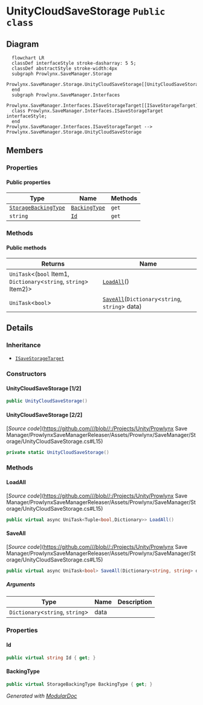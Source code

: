 # UnityCloudSaveStorage `Public class`

## Diagram
```mermaid
  flowchart LR
  classDef interfaceStyle stroke-dasharray: 5 5;
  classDef abstractStyle stroke-width:4px
  subgraph Prowlynx.SaveManager.Storage
  Prowlynx.SaveManager.Storage.UnityCloudSaveStorage[[UnityCloudSaveStorage]]
  end
  subgraph Prowlynx.SaveManager.Interfaces
  Prowlynx.SaveManager.Interfaces.ISaveStorageTarget[[ISaveStorageTarget]]
  class Prowlynx.SaveManager.Interfaces.ISaveStorageTarget interfaceStyle;
  end
Prowlynx.SaveManager.Interfaces.ISaveStorageTarget --> Prowlynx.SaveManager.Storage.UnityCloudSaveStorage
```

## Members
### Properties
#### Public  properties
| Type | Name | Methods |
| --- | --- | --- |
| [`StorageBackingType`](../models/StorageBackingType.md) | [`BackingType`](#backingtype) | `get` |
| `string` | [`Id`](#id) | `get` |

### Methods
#### Public  methods
| Returns | Name |
| --- | --- |
| `UniTask`&lt;(`bool` Item1, `Dictionary`&lt;`string`, `string`&gt; Item2)&gt; | [`LoadAll`](#loadall)() |
| `UniTask`&lt;`bool`&gt; | [`SaveAll`](#saveall)(`Dictionary`&lt;`string`, `string`&gt; data) |

## Details
### Inheritance
 - [
`ISaveStorageTarget`
](../interfaces/ISaveStorageTarget.md)

### Constructors
#### UnityCloudSaveStorage [1/2]
```csharp
public UnityCloudSaveStorage()
```

#### UnityCloudSaveStorage [2/2]
[*Source code*](https://github.com///blob//:/Projects/Unity/Prowlynx Save Manager/ProwlynxSaveManagerReleaser/Assets/Prowlynx/SaveManager/Storage/UnityCloudSaveStorage.cs#L15)
```csharp
private static UnityCloudSaveStorage()
```

### Methods
#### LoadAll
[*Source code*](https://github.com///blob//:/Projects/Unity/Prowlynx Save Manager/ProwlynxSaveManagerReleaser/Assets/Prowlynx/SaveManager/Storage/UnityCloudSaveStorage.cs#L15)
```csharp
public virtual async UniTask<Tuple<bool,Dictionary>> LoadAll()
```

#### SaveAll
[*Source code*](https://github.com///blob//:/Projects/Unity/Prowlynx Save Manager/ProwlynxSaveManagerReleaser/Assets/Prowlynx/SaveManager/Storage/UnityCloudSaveStorage.cs#L15)
```csharp
public virtual async UniTask<bool> SaveAll(Dictionary<string, string> data)
```
##### Arguments
| Type | Name | Description |
| --- | --- | --- |
| `Dictionary`&lt;`string`, `string`&gt; | data |   |

### Properties
#### Id
```csharp
public virtual string Id { get; }
```

#### BackingType
```csharp
public virtual StorageBackingType BackingType { get; }
```

*Generated with* [*ModularDoc*](https://github.com/hailstorm75/ModularDoc)
